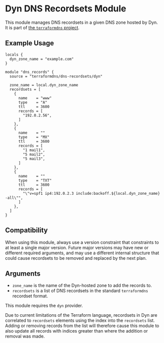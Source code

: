 # Dyn DNS Recordsets Module

This module manages DNS recordsets in a given DNS zone hosted by Dyn. It
is part of [the `terraformdns` project](https://terraformdns.github.io/).

## Example Usage

```hcl
locals {
  dyn_zone_name = "example.com"
}

module "dns_records" {
  source = "terraformdns/dns-recordsets/dyn"

  zone_name = local.dyn_zone_name
  recordsets = [
    {
      name    = "www"
      type    = "A"
      ttl     = 3600
      records = [
        "192.0.2.56",
      ]
    },
    {
      name    = ""
      type    = "MX"
      ttl     = 3600
      records = [
        "1 mail1",
        "5 mail2",
        "5 mail3",
      ]
    },
    {
      name    = ""
      type    = "TXT"
      ttl     = 3600
      records = [
        "\"v=spf1 ip4:192.0.2.3 include:backoff.${local.dyn_zone_name} -all\"",
      ]
    },
  ]
}
```

## Compatibility

When using this module, always use a version constraint that constraints to at
least a single major version. Future major versions may have new or different
required arguments, and may use a different internal structure that could
cause recordsets to be removed and replaced by the next plan.

## Arguments

- `zone_name` is the name of the Dyn-hosted zone to add the records to.
- `recordsets` is a list of DNS recordsets in the standard `terraformdns`
  recordset format.

This module requires the `dyn` provider.

Due to current limitations of the Terraform language, recordsets in Dyn
are correlated to `recordsets` elements using the index into the
`recordsets` list. Adding or removing records from the list will therefore
cause this module to also update all records with indices greater than where
the addition or removal was made.
